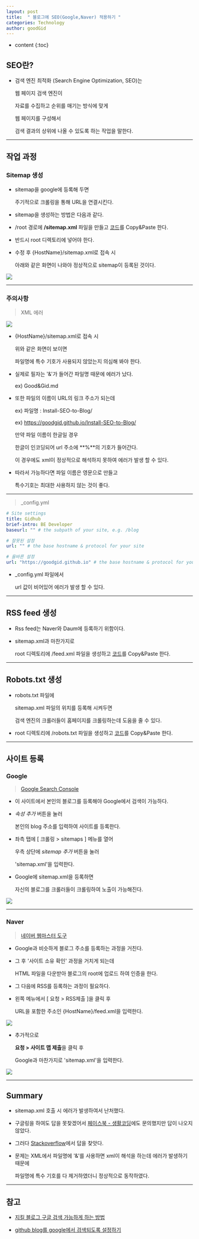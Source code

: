 ```yaml
---
layout: post
title:  " 블로그에 SEO(Google,Naver) 적용하기 "
categories: Technology
author: goodGid
---
```

* content
{:toc}

## SEO란? 

* 검색 엔진 최적화 (Search Engine Optimization, SEO)는 

  웹 페이지 검색 엔진이 
  
  자료를 수집하고 순위를 매기는 방식에 맞게 
  
  웹 페이지를 구성해서 
  
  검색 결과의 상위에 나올 수 있도록 하는 작업을 말한다.




---

## 작업 과정

### Sitemap 생성

* sitemap을 google에 등록해 두면 

  주기적으로 크롤링을 통해 URL을 연결시킨다. 

* sitemap을 생성하는 방법은 다음과 같다.

* /root 경로에 **/sitemap.xml** 파일을 만들고 [코드](https://gist.github.com/goodGid/82752b012006f00787019ff5012cca09)를 Copy&Paste 한다.

* 반드시 root 디렉토리에 넣어야 한다.

* 수정 후 {HostName}/sitemap.xml로 접속 시 

  아래와 같은 화면이 나와야 정상적으로 sitemap이 등록된 것이다.

![](/assets/img/posts/install_seo_to_blog_1.png)

---

### 주의사항

> XML 에러

![](/assets/img/posts/install_seo_to_blog_2.png)

* {HostName}/sitemap.xml로 접속 시 

  위와 같은 화면이 보이면

  파일명에 특수 기호가 사용되지 않았는지 의심해 봐야 한다.

* 실제로 필자는 '&'가 들어간 파일명 때문에 에러가 났다.

  ex) Good&Gid.md

* 또한 파일의 이름이 URL의 링크 주소가 되는데 

  ex) 파일명 : Install-SEO-to-Blog/

  ex) https://goodgid.github.io/Install-SEO-to-Blog/

  만약 파일 이름이 한글일 경우 

  한글이 인코딩되어 url 주소에 **%**의 기호가 들어간다.

  이 경우에도 xml이 정상적으로 해석하지 못하여 에러가 발생 할 수 있다. 

* 따라서 가능하다면 파일 이름은 영문으로 만들고 

  특수기호는 최대한 사용하지 않는 것이 좋다.

---

> _config.yml 


``` yml
# Site settings
title: Gidhub
brief-intro: BE Developer
baseurl: "" # the subpath of your site, e.g. /blog

# 잘못된 설정
url: "" # the base hostname & protocol for your site

# 올바른 설정
url: "https://goodgid.github.io" # the base hostname & protocol for your site
```

* _config.yml 파일에서 

  url 값이 비어있어 에러가 발생 할 수 있다.

---

## RSS feed 생성

* Rss feed는 Naver와 Daum에 등록하기 위함이다.

* sitemap.xml과 마찬가지로 

  root 디렉토리에 /feed.xml 파일을 생성하고 [코드](https://gist.github.com/goodGid/80005823282d0b0e895ff1b8697028e8)를 Copy&Paste 한다.

---

## Robots.txt 생성

* robots.txt 파일에 

  sitemap.xml 파일의 위치를 등록해 시켜두면

  검색 엔진의 크롤러들이 홈페이지를 크롤링하는데 도움을 줄 수 있다.

* root 디렉토리에 /robots.txt 파일을 생성하고 [코드](https://gist.github.com/goodGid/f1cf91d5512d37e7fa3b165120f80bb7)를 Copy&Paste 한다.

---

## 사이트 등록

### Google

> [Google Search Console](https://www.google.com/webmasters/#?modal_active=none)

* 이 사이트에서 본인의 블로그를 등록해야 Google에서 검색이 가능하다. 

* *속성 추가* 버튼을 눌러 

  본인의 blog 주소를 입력하여 사이트를 등록한다. 

* 좌측 탭에 [ 크롤링 > sitemaps ] 메뉴를 열어 

  우측 상단에 *sitemap 추가* 버튼을 눌러 
  
  'sitemap.xml'을 입력한다.

* Google에 sitemap.xml을 등록하면

  자신의 블로그를 크롤러들이 크롤링하여 노출이 가능해진다.

![](/assets/img/posts/install_seo_to_blog_3.png)

---

### Naver

> [네이버 웹마스터 도구](https://webmastertool.naver.com/)

* Google과 비슷하게 블로그 주소를 등록하는 과정을 거친다. 

* 그 후 '사이트 소유 확인' 과정을 거치게 되는데 

  HTML 파일을 다운받아 블로그의 root에 업로드 하여 인증을 한다.

* 그 다음에 RSS를 등록하는 과정이 필요하다. 

* 왼쪽 메뉴에서 [ 요청 > RSS제출 ]을 클릭 후 

  URL을 포함한 주소인 {HostName}/feed.xml을 입력한다. 

![](/assets/img/posts/install_seo_to_blog_4.png)

* 추가적으로 

  **요청 > 사이트 맵 제출**을 클릭 후 
  
  Google과 마찬가지로 'sitemap.xml'을 입력한다.

![](/assets/img/posts/install_seo_to_blog_5.png)

---

## Summary

* sitemap.xml 호출 시 에러가 발생하여서 난처했다.

* 구글링을 하여도 답을 못찾겠어서 [페이스북 - 생활코딩](https://www.facebook.com/groups/codingeverybody/permalink/2351188734921649/?comment_id=2351204004920122&notif_id=1535200528290286&notif_t=group_comment)에도 문의했지만 답이 나오지 않았다.

* 그러다 [Stackoverflow](https://stackoverflow.com/questions/23422316/xml-validation-error-entityref-expecting)에서 답을 찾앗다.

* 문제는 XML에서 파일명에 '&'를 사용하면 xml이 해석을 하는데 에러가 발생하기 때문에

  파일명에 특수 기호를 다 제거하였더니 정상적으로 동작하였다.


---

## 참고

* [지킬 블로그 구글 검색 가능하게 하는 방법](https://wayhome25.github.io/etc/2017/02/20/google-search-sitemap-jekyll/)

* [github blog를 google에서 검색되도록 설정하기](http://jinyongjeong.github.io/2017/01/13/blog_make_searched/)


